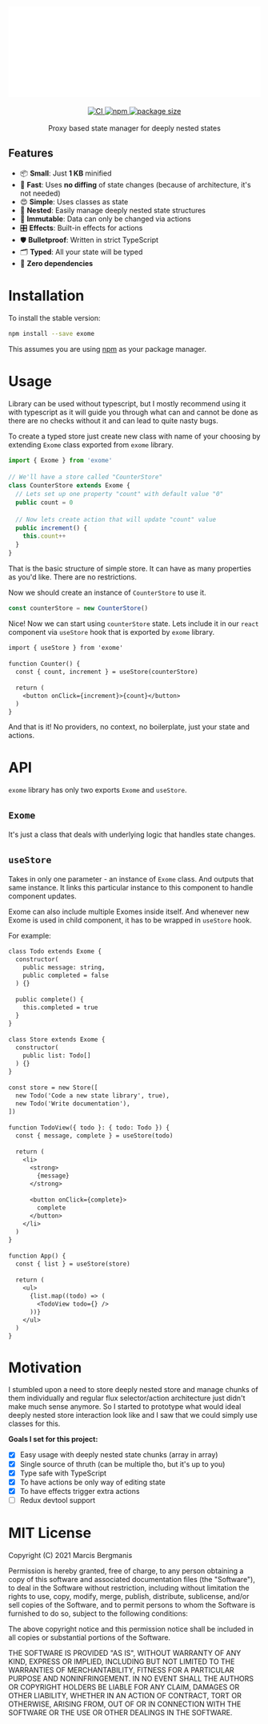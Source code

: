 <div align="center">
  <img src="assets/logo.svg" width="800" height="180" />
</div>

<br />

<div align="center">
  <a href="https://github.com/Marcisbee/exome/actions">
    <img alt="CI" src="https://img.shields.io/github/workflow/status/Marcisbee/exome/CI?style=flat-square" />
  </a>
  <a href="https://www.npmjs.com/package/exome">
    <img alt="npm" src="https://img.shields.io/npm/v/exome.svg?style=flat-square" />
  </a>
  <a href="https://bundlephobia.com/result?p=exome">
    <img alt="package size" src="https://img.shields.io/bundlephobia/minzip/exome?style=flat-square" />
  </a>
</div>

<br />

<div align="center">
  Proxy based state manager for deeply nested states
</div>

## Features

- 📦 **Small**: Just **1 KB** minified
- 🚀 **Fast**: Uses **no diffing** of state changes (because of architecture, it's not needed)
- 😍 **Simple**: Uses classes as state
- 🧬 **Nested**: Easily manage deeply nested state structures
- 💪 **Immutable**: Data can only be changed via actions
- 🎛 **Effects**: Built-in effects for actions
- 🛡 **Bulletproof**: Written in strict TypeScript
- 🗂 **Typed**: All your state will be typed
- 💨 **Zero dependencies**


# Installation
To install the stable version:
```bash
npm install --save exome
```
This assumes you are using [npm](https://www.npmjs.com/package/exome) as your package manager.

# Usage
Library can be used without typescript, but I mostly recommend using it with typescript as it will guide you through what can and cannot be done as there are no checks without it and can lead to quite nasty bugs.

To create a typed store just create new class with name of your choosing by extending `Exome` class exported from `exome` library.

```ts
import { Exome } from 'exome'

// We'll have a store called "CounterStore"
class CounterStore extends Exome {
  // Lets set up one property "count" with default value "0"
  public count = 0

  // Now lets create action that will update "count" value
  public increment() {
    this.count++
  }
}
```

That is the basic structure of simple store. It can have as many properties as you'd like. There are no restrictions.

Now we should create an instance of `CounterStore` to use it.

```ts
const counterStore = new CounterStore()
```

Nice! Now we can start using `counterStore` state. Lets include it in our `react` component via `useStore` hook that is exported by `exome` library.

```tsx
import { useStore } from 'exome'

function Counter() {
  const { count, increment } = useStore(counterStore)

  return (
    <button onClick={increment}>{count}</button>
  )
}
```

And that is it! No providers, no context, no boilerplate, just your state and actions.

# API

`exome` library has only two exports `Exome` and `useStore`.

## `Exome`
It's just a class that deals with underlying logic that handles state changes.

## `useStore`
Takes in only one parameter - an instance of `Exome` class. And outputs that same instance. It links this particular instance to this component to handle component updates.

Exome can also include multiple Exomes inside itself. And whenever new Exome is used in child component, it has to be wrapped in `useStore` hook.

For example:
```tsx
class Todo extends Exome {
  constructor(
    public message: string,
    public completed = false
  ) {}

  public complete() {
    this.completed = true
  }
}

class Store extends Exome {
  constructor(
    public list: Todo[]
  ) {}
}

const store = new Store([
  new Todo('Code a new state library', true),
  new Todo('Write documentation'),
])

function TodoView({ todo }: { todo: Todo }) {
  const { message, complete } = useStore(todo)

  return (
    <li>
      <strong>
        {message}
      </strong>

      <button onClick={complete}>
        complete
      </button>
    </li>
  )
}

function App() {
  const { list } = useStore(store)

  return (
    <ul>
      {list.map((todo) => (
        <TodoView todo={} />
      ))}
    </ul>
  )
}
```

# Motivation
I stumbled upon a need to store deeply nested store and manage chunks of them individually and regular flux selector/action architecture just didn't make much sense anymore. So I started to prototype what would ideal deeply nested store interaction look like and I saw that we could simply use classes for this.

**Goals I set for this project:**

- [x] Easy usage with deeply nested state chunks (array in array)
- [x] Single source of thruth (can be multiple tho, but it's up to you)
- [x] Type safe with TypeScript
- [x] To have actions be only way of editing state
- [x] To have effects trigger extra actions
- [ ] Redux devtool support

# MIT License
Copyright (C) 2021 Marcis Bergmanis

Permission is hereby granted, free of charge, to any person obtaining a copy of this software and associated documentation files (the "Software"), to deal in the Software without restriction, including without limitation the rights to use, copy, modify, merge, publish, distribute, sublicense, and/or sell copies of the Software, and to permit persons to whom the Software is furnished to do so, subject to the following conditions:

The above copyright notice and this permission notice shall be included in all copies or substantial portions of the Software.

THE SOFTWARE IS PROVIDED "AS IS", WITHOUT WARRANTY OF ANY KIND, EXPRESS OR IMPLIED, INCLUDING BUT NOT LIMITED TO THE WARRANTIES OF MERCHANTABILITY, FITNESS FOR A PARTICULAR PURPOSE AND NONINFRINGEMENT. IN NO EVENT SHALL THE AUTHORS OR COPYRIGHT HOLDERS BE LIABLE FOR ANY CLAIM, DAMAGES OR OTHER LIABILITY, WHETHER IN AN ACTION OF CONTRACT, TORT OR OTHERWISE, ARISING FROM, OUT OF OR IN CONNECTION WITH THE SOFTWARE OR THE USE OR OTHER DEALINGS IN THE SOFTWARE.
